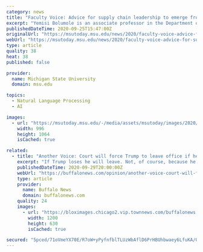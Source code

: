 ```yaml
---
category: news
title: "Faculty Voice: Advice for supply chain leadership to emerge from COVID-19"
excerpt: "Yemisi Bolumole is an associate professor in the Department of Supply Chain Management in the Broad College of Business. This is repurposed content from her five-part series for Supply Chain Management Review."
publishedDateTime: 2020-09-25T15:47:00Z
originalUrl: "https://msutoday.msu.edu/news/2020/faculty-voice-advice-for-supply-chain-leadership-to-emerge-from-covid-19"
webUrl: "https://msutoday.msu.edu/news/2020/faculty-voice-advice-for-supply-chain-leadership-to-emerge-from-covid-19"
type: article
quality: 38
heat: 38
published: false

provider:
  name: Michigan State University
  domain: msu.edu

topics:
  - Natural Language Processing
  - AI

images:
  - url: "https://msutoday.msu.edu/-/media/assets/msutoday/images/2020/faculty-voice-advice-for-supply-chain-leadership-to-emerge-from-covid-19/yemisi-bolumole-headshot.jpg"
    width: 996
    height: 1064
    isCached: true

related:
  - title: "Another Voice: Court will force Trump to leave office if he loses"
    excerpt: "If Trump loses he will leave. Not, of course, because he wouldn’t want to seize power and stay in office. But because he couldn’t get away with it if he"
    publishedDateTime: 2020-09-29T20:00:00Z
    webUrl: "https://buffalonews.com/opinion/another-voice-court-will-force-trump-to-leave-office-if-he-loses/article_a67eaaa8-027f-11eb-8d3c-bb6400230116.html"
    type: article
    provider:
      name: Buffalo News
      domain: buffalonews.com
    quality: 24
    images:
      - url: "https://bloximages.chicago2.vip.townnews.com/buffalonews.com/content/tncms/custom/image/661b9d20-c537-11ea-a16f-1fed0e01c517.jpg"
        width: 1200
        height: 630
        isCached: true

secured: "5pced/71oVmeYX70E/R7oW+yPyfnfblTLUzWbAflD6PrHBUhbwaey6LfuKA/OEfGRh+M/l5LM2Z9CvXdLpnKlBDI16H4R3c6//o3C/XlArZtBh3Yw3+dKb05CPRqDZ++saiy86/7xaeX2DkcEaq98vjrS0YRCkGL3uOD5wTeEYWwENRgFtcHW3Gzp+Ysm1Bd5b6JFAJp7i2Qerc/optNE+9ZFu2JSwDMK3NZjDo+mBNcxBevuOu4yT/aKzfEGqcjAA8lz3epNLDKehGUrmI1yBK/lBFsUwRlG0ylDU4/YRiiPXdHTH8mo8EsL5hvjxl9f/RwIwmskfWbw6gcleW62uj7uhoIzJfe/gVEGPE4TQM=;GacG7lRzCpApqFhQ7CryYw=="
---
```


